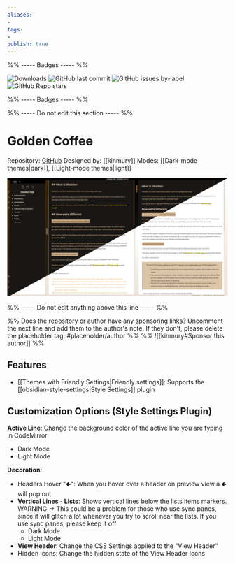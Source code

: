 ```yaml
---
aliases:
- 
tags: 
- 
publish: true
---
```


%% ----- Badges ----- %%

![Downloads](https://img.shields.io/badge/downloads-452-573E7A?style=for-the-badge&logo=)
![GitHub last commit](https://img.shields.io/github/last-commit/kinmury/GoldenCoffeeTheme?color=573E7A&label=last%20update&logo=github&style=for-the-badge)
![GitHub issues by-label](https://img.shields.io/github/issues/kinmury/GoldenCoffeeTheme/help%20wanted?color=573E7A&logo=github&style=for-the-badge) 
![GitHub Repo stars](https://img.shields.io/github/stars/kinmury/GoldenCoffeeTheme?color=573E7A&logo=github&style=for-the-badge)

%% ----- Badges ----- %%

%% ----- Do not edit this section ----- %%

# Golden Coffee

Repository: [GitHub](https://github.com/kinmury/GoldenCoffeeTheme)
Designed by: [[kinmury]]
Modes: [[Dark-mode themes|dark]], [[Light-mode themes|light]]



![screenshot](https://github.com/kinmury/GoldenCoffeeTheme/raw/main/Screenshots/Showcase.png)

%% ----- Do not edit anything above this line ----- %% 

%% Does the repository or author have any sponsoring links? Uncomment the next line and add them to the author's note. If they don't, please delete the placeholder tag: #placeholder/author %%
%% ![[kinmury#Sponsor this author]] %%


## Features

- [[Themes with Friendly Settings|Friendly settings]]: Supports the [[obsidian-style-settings|Style Settings]] plugin

## Customization Options (Style Settings Plugin) 

**Active Line**: Change the background color of the active line you are typing in CodeMirror
- Dark Mode
- Light Mode

**Decoration**: 
- Headers Hover "🢀": When you hover over a header on preview view a 🢀 will pop out
- **Vertical Lines - Lists**: Shows vertical lines below the lists items markers. WARNING -> This could be a problem for those who use sync panes, since it will glitch a lot whenever you try to scroll near the lists. If you use sync panes, please keep it off
    - Dark Mode
    - Light Mode
- **View Header**: Change the CSS Settings applied to the "View Header"
- Hidden Icons: Change the hidden state of the View Header Icons

